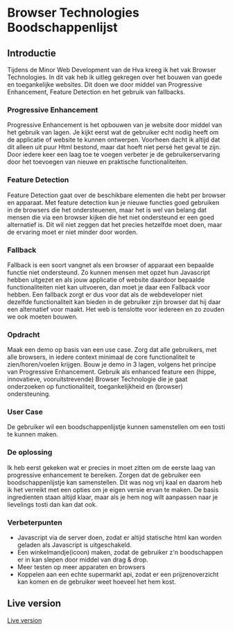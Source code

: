 # Browser Technologies Boodschappenlijst

## Introductie
Tijdens de Minor Web Development van de Hva kreeg ik het vak Browser Technologies. In dit vak heb ik uitleg gekregen over het bouwen van goede en toegankelijke websites. Dit doen we door middel van Progressive Enhancement, Feature Detection en het gebruik van fallbacks.

### Progressive Enhancement
Progressive Enhancement is het opbouwen van je website door middel van het gebruik van lagen. Je kijkt eerst wat de gebruiker echt nodig heeft om de applicatie of website te kunnen ontwerpen. Voorheen dacht ik altijd dat dit alleen uit puur Html bestond, maar dat hoeft niet persé het geval te zijn. Door iedere keer een laag toe te voegen verbeter je de gebruikerservaring door het toevoegen van nieuwe en praktische functionaliteiten. 

### Feature Detection
Feature Detection gaat over de beschikbare elementen die hebt per browser en apparaat. Met feature detection kun je nieuwe functies goed gebruiken in de browsers die het ondersteuenen, maar het is wel van belang dat mensen die via een browser kijken die het niet ondersteund er een goed alternatief is. Dit wil niet zeggen dat het precies hetzelfde moet doen, maar de ervaring moet er niet minder door worden.  

### Fallback
Fallback is een soort vangnet als een browser of apparaat een bepaalde functie niet ondersteund. Zo kunnen mensen met opzet hun Javascript hebben uitgezet en als jouw applicatie of website daardoor bepaalde functionaliteiten niet kan uitvoeren, dan moet je daar een Fallback voor hebben. Een fallback zorgt er dus voor dat als de webdeveloper niet dezelfde functionaliteit kan bieden in de gebruiker zijn browser dat hij daar een alternatief voor maakt. Het web is tenslotte voor iedereen en zo zouden we ook moeten bouwen.

### Opdracht
Maak een demo op basis van een use case. Zorg dat alle gebruikers, met alle browsers, in iedere context minimaal de core functionaliteit te zien/horen/voelen krijgen. Bouw je demo in 3 lagen, volgens het principe van Progressive Enhancement. Gebruik als enhanced feature een (hippe, innovatieve, vooruitstrevende) Browser Technologie die je gaat onderzoeken op functionaliteit, toegankelijkheid en (browser) ondersteuning.

### User Case
De gebruiker wil een boodschappenlijstje kunnen samenstellen om een tosti te kunnen maken.

### De oplossing
Ik heb eerst gekeken wat er precies in moet zitten om de eerste laag van progressive enhancement te bereiken. Zorgen dat de gebruiker een boodschappenlijstje kan samenstellen. Dit was nog vrij kaal en daarom heb ik het verreikt met een opties om je eigen versie ervan te maken. De basis ingredienten staan altijd klaar, maar als je hem nog wilt aanpassen naar je lievelings tosti dan kan dat ook. 

### Verbeterpunten
* Javascript via de server doen, zodat er altijd statische html kan worden geladen als Javascript is uitgeschakeld.
* Een winkelmandje(icoon) maken, zodat de gebruiker z'n boodschappen er in kan slepen door middel van drag & drop.
* Meer testen op meer apparaten en browsers
* Koppelen aan een echte supermarkt api, zodat er een prijzenoverzicht kan komen en de gebruiker weet hoeveel het hem kost.  

## Live version
[Live version](https://rvdpas.github.io/minor/browser-technologies/final/index.html)
